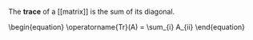 The **trace** of a [[matrix]] is the sum of its diagonal.

\begin{equation}
\operatorname{Tr}(A) = \sum_{i} A_{ii}
\end{equation}